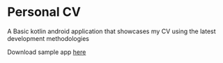 # Personal CV

A Basic kotlin android application that showcases my CV using the latest development methodologies

Download sample app [here](https://github.com/mughalasim/cv/raw/master/app/release/Peronal%20CV%20APP.apk)
